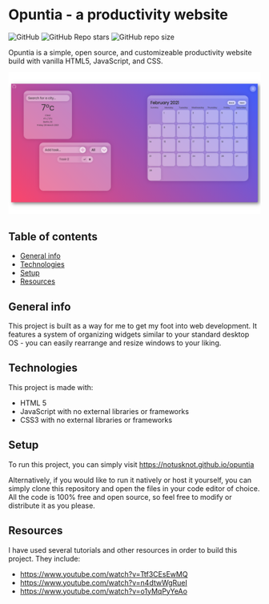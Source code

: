
# Opuntia - a productivity website

![GitHub](https://img.shields.io/github/license/notusknot/opuntia)
![GitHub Repo stars](https://img.shields.io/github/stars/notusknot/opuntia?logo=github)
![GitHub repo size](https://img.shields.io/github/repo-size/notusknot/opuntia?logo=github)

Opuntia is a simple, open source, and customizeable productivity website build with vanilla HTML5, JavaScript, and CSS.

![Screenshot of Opuntia](/images/screenshot.png)

## Table of contents
* [General info](#general-info)
* [Technologies](#technologies)
* [Setup](#setup)
* [Resources](#resources)

## General info
This project is built as a way for me to get my foot into web development. It features a system of organizing widgets similar to your standard desktop OS - you can easily rearrange and resize windows to your liking. 
	
## Technologies
This project is made with:
* HTML 5
* JavaScript with no external libraries or frameworks
* CSS3 with no external libraries or frameworks

## Setup
To run this project, you can simply visit https://notusknot.github.io/opuntia

Alternatively, if you would like to run it natively or host it yourself, you can simply clone this repository and open the files in your code editor of choice. All the code is 100% free and open source, so feel free to modify or distribute it as you please. 

## Resources
I have used several tutorials and other resources in order to build this project. They include:
* https://www.youtube.com/watch?v=Ttf3CEsEwMQ
* https://www.youtube.com/watch?v=n4dtwWgRueI
* https://www.youtube.com/watch?v=o1yMqPyYeAo